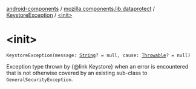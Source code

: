 [android-components](../../index.md) / [mozilla.components.lib.dataprotect](../index.md) / [KeystoreException](index.md) / [&lt;init&gt;](./-init-.md)

# &lt;init&gt;

`KeystoreException(message: `[`String`](https://kotlinlang.org/api/latest/jvm/stdlib/kotlin/-string/index.html)`? = null, cause: `[`Throwable`](https://kotlinlang.org/api/latest/jvm/stdlib/kotlin/-throwable/index.html)`? = null)`

Exception type thrown by {@link Keystore} when an error is encountered that
is not otherwise covered by an existing sub-class to `GeneralSecurityException`.

